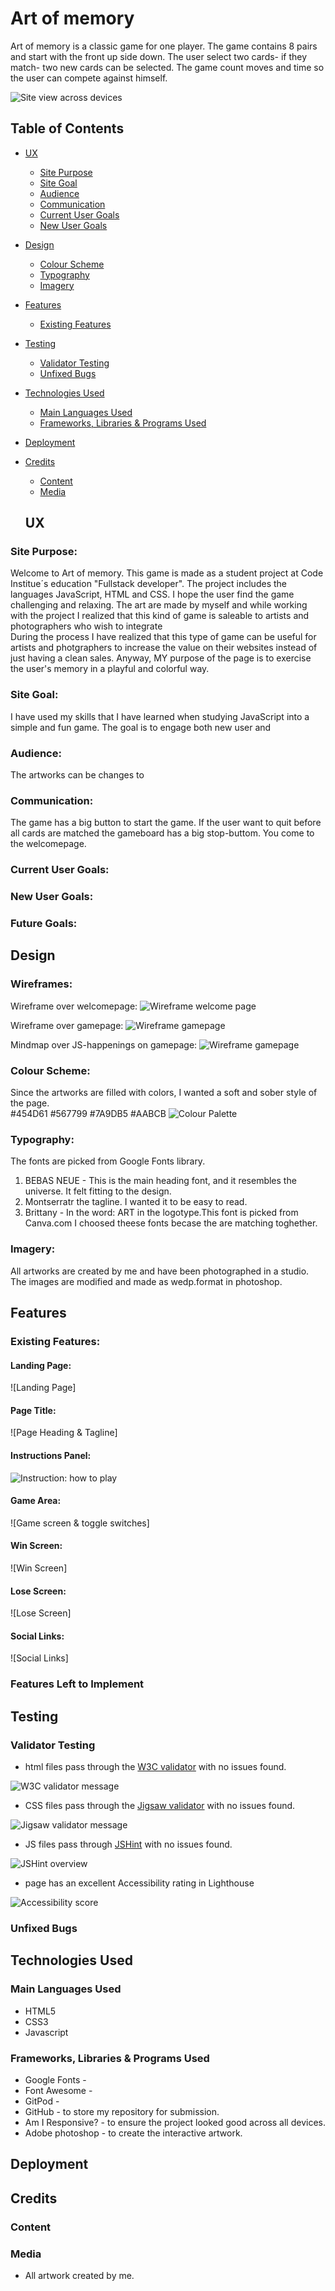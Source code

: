 # Art of memory
Art of memory is a classic game for one player. The game contains 8 pairs and start with the front up side down. The user select two cards-  if they match- two new cards can be selected.  The game count moves and time so the  user can compete against himself.

![Site view across devices](assets/images/readme/memoryfirsttimg.webp)

## Table of Contents
+ [UX](#ux "UX")
  + [Site Purpose](#site-purpose "Site Purpose")
  + [Site Goal](#site-goal "Site Goal")
  + [Audience](#audience "Audience")
  + [Communication](#communication "Communication")
  + [Current User Goals](#current-user-goals "Current User Goals")
  + [New User Goals](#new-user-goals "New User Goals")
+ [Design](#design "Design")
  + [Colour Scheme](#colour-scheme "Colour Scheme")
  + [Typography](#typography "Typography")
  + [Imagery](#imagery "Imagery")
+ [Features](#features "Features")
  + [Existing Features](#existing-features "Existing Features")
+ [Testing](#testing "Testing")
  + [Validator Testing](#validator-testing "Validator Testing")
  + [Unfixed Bugs](#unfixed-bugs "Unfixed Bugs")
+ [Technologies Used](#technologies-used "Technologies Used")
  + [Main Languages Used](#main-languages-used "Main Languages Used")
  + [Frameworks, Libraries & Programs Used](#frameworks-libraries-programs-used "Frameworks, Libraries & Programs Used")
+ [Deployment](#deployment "Deployment")
+ [Credits](#credits "Credits")
  + [Content](#content "Content")
  + [Media](#media "Media")

  ## UX

### Site Purpose:
Welcome to Art of memory. This game is made as a student project at Code Institue´s education "Fullstack developer". The project includes the languages JavaScript, HTML and CSS. I hope the user find the game challenging and relaxing. The art are made by myself and while working with the project I realized that this kind of game is saleable to artists and photographers who wish to integrate  
During the process I have realized that this type of game can be useful for artists and photgraphers to increase the value on their websites instead of just having a clean sales. Anyway, MY purpose of the page is to exercise the user's memory in a playful and colorful way.

### Site Goal:
I have used my skills that I have learned when studying JavaScript into a simple and fun game. The goal is to engage both new user and 

### Audience:
The artworks can be changes to 

### Communication:
The game has a big button to start the game. If the user want to quit before all cards are matched the gameboard has a big stop-buttom. You come to the welcomepage. 
### Current User Goals:

### New User Goals:


### Future Goals:

## Design

### Wireframes:

Wireframe over welcomepage:
![Wireframe welcome page](assets/images/readme/wireframewp.webp)

Wireframe over gamepage:
![Wireframe gamepage](assets/images/readme/wireframegp.webp)

Mindmap over JS-happenings on gamepage:
![Wireframe gamepage](assets/images/readme/mindmap.webp)

### Colour Scheme:
Since the artworks are filled with colors, I wanted  a soft and sober style of the page.  
#454D61
#567799
#7A9DB5
#AABCB 
![Colour Palette](assets/images/readme/colourscheme.webp)

### Typography:
The fonts are picked from Google Fonts library.
1. BEBAS NEUE - This is the main heading font, and it resembles the universe. It felt fitting to the design.
2. Montserratr the tagline. I wanted it to be easy to read.
3. Brittany - In the word: ART in the logotype.This font is picked from Canva.com
I choosed theese fonts becase the are matching toghether.

### Imagery:
All artworks are created by me and have been photographed in a studio. 
The images are modified and made as wedp.format in photoshop.

## Features

### Existing Features:

#### Landing Page:
![Landing Page]
#### Page Title:
![Page Heading & Tagline]

#### Instructions Panel:
![Instruction: how to play](assets/images/rules.webp)


#### Game Area:
![Game screen & toggle switches]

#### Win Screen:
![Win Screen]

#### Lose Screen:
![Lose Screen]

#### Social Links:
![Social Links]


### Features Left to Implement

## Testing


### Validator Testing
- html files pass through the [W3C validator](https://validator.w3.org/) with no issues found.

![W3C validator message](assets/images/images-readme/validator-html.png)

- CSS files pass through the [Jigsaw validator](https://jigsaw.w3.org/css-validator/) with no issues found.

![Jigsaw validator message](assets/images/images-readme/validator-css.png)

- JS files pass through [JSHint](https://jshint.com/) with no issues found.

![JSHint overview](assets/images/images-readme/validator-js.png)

- page has an excellent Accessibility rating in Lighthouse

![Accessibility score](assets/images/images-readme/lighthouse-score.png)



### Unfixed Bugs

## Technologies Used
### Main Languages Used
- HTML5
- CSS3
- Javascript

### Frameworks, Libraries & Programs Used
- Google Fonts - 
- Font Awesome - 
- GitPod - 
- GitHub - to store my repository for submission.
- Am I Responsive? - to ensure the project looked good across all devices.
- Adobe photoshop - to create the interactive artwork.

## Deployment

## Credits

### Content

### Media
- All artwork created by me.